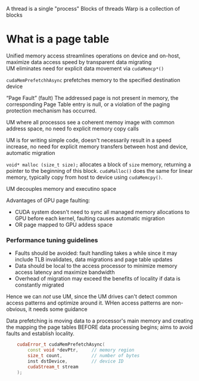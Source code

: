 A thread is a single "process"
Blocks of threads
Warp is a collection of blocks
# What is a page table
Unified memory access streamlines operations on device and on-host, maximize data access speed by transparent data migrating  
UM eliminates need for explicit data movement via `cudaMemcp*()`

`cudaMemPrefetchhAsync` prefetches memory to the specified destination device

“Page Fault” (fault)
The addressed page is not present in memory, the corresponding Page Table
entry is null, or a violation of the paging protection mechanism has occurred.

UM where all processos see a coherent memoy image with common address space, no need fo explicit memory copy calls

UM is for writing simple code, doesn't necessarily result in a speed increase, no need for explicit memory transfers between host and device, automatic migration

`void* malloc (size_t size);` allocates a block of `size` memory, returning a pointer to the beginning of this block. `cudaMalloc()` does the same for linear memory, typically copy from host to device using `cudaMemcpy()`.

UM decouples memory and executino space

Advantages of GPU page faulting:
- CUDA system doesn't need to sync all managed memory allocations to GPU before each kernel, faulting causes automatic migration
- OR page mapped to GPU addess space

### Performance tuning guidelines
- Faults should be avoided: fault handling takes a while since it may include TLB invalidates, data migrations and page table updates
- Data should be local to the access processor to minimize memory access latency and maximize bandwidth
- Overhead of migration may exceed the benefits of locality if data is constantly migrated

Hence we can _not_ use UM, since the UM drives can't detect common access patterns and optimize around it. WHen access patterns are non-obvious, it needs some guidance

Data prefetching is moving data to a processor's main memory and creating the mapping the page tables BEFORE data processing begins; aims to avoid faults and establish locality.

```cpp
    cudaError_t cudaMemPrefetchAsync(
        const void *devPtr,     // memory region
        size_t count,           // number of bytes
        inst dstDevice,         // device ID
        cudaStream_t stream
    );
```